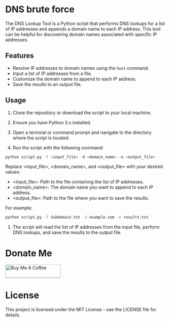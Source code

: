 # DNS brute force

The DNS Lookup Tool is a Python script that performs DNS lookups for a list of IP addresses and appends a domain name to each IP address. This tool can be helpful for discovering domain names associated with specific IP addresses.

## Features

- Resolve IP addresses to domain names using the `host` command.
- Input a list of IP addresses from a file.
- Customize the domain name to append to each IP address.
- Save the results to an output file.

## Usage

1. Clone the repository or download the script to your local machine.

2. Ensure you have Python 3.x installed.

3. Open a terminal or command prompt and navigate to the directory where the script is located.

4. Run the script with the following command:

```bash
python script.py -f <input_file> -d <domain_name> -o <output_file>
```
Replace <input_file>, <domain_name>, and <output_file> with your desired values:

- <input_file>: Path to the file containing the list of IP addresses.
- <domain_name>: The domain name you want to append to each IP address.
- <output_file>: Path to the file where you want to save the results.

For example:

```bash
python script.py -f Subdomain.txt -d example.com -o results.txt
```
1. The script will read the list of IP addresses from the input file, perform DNS lookups, and save the results to the output file.
# Donate Me
<a href="https://www.buymeacoffee.com/trojanhax" target="_blank"><img src="https://www.buymeacoffee.com/assets/img/custom_images/orange_img.png" alt="Buy Me A Coffee" style="height: 41px !important;width: 174px !important;box-shadow: 0px 3px 2px 0px rgba(190, 190, 190, 0.5) !important;-webkit-box-shadow: 0px 3px 2px 0px rgba(190, 190, 190, 0.5) !important;" ></a>

# License
This project is licensed under the MIT License - see the LICENSE file for details.
